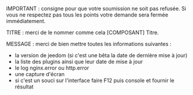 IMPORTANT : consigne pour que votre soumission ne soit pas refusée. Si vous ne respectez pas tous les points votre demande sera fermée immédiatement.

TITRE : merci de le nommer comme cela [COMPOSANT] Titre.

MESSAGE : merci de bien mettre toutes les informations suivantes :
- la version de jeedom (si c'est une bêta la date de dernière mise à jour)
- la liste des plugins ainsi que leur date de mise à jour
- le log nginx.error ou http.error
- une capture d'écran
- si c'est un souci sur l'interface faire F12 puis console et fournir le résultat
